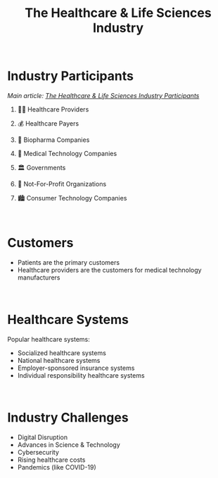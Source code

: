 <h1 align=center> The Healthcare & Life Sciences Industry </h1>

<br>

# Industry Participants

_Main article: 
[The Healthcare & Life Sciences Industry Participants](https://github.com/Karthikeshwar1/blog/blob/main/2022/The%20Healhcare%20and%20Life%20Sciences%20Industry%20Participants.md)_

1. 👩‍⚕️ Healthcare Providers

2. 💰 Healthcare Payers

3. 🧬 Biopharma Companies

4. 🔬 Medical Technology Companies

5. 🏛 Governments

6. 🏢 Not-For-Profit Organizations

7. 🏙 Consumer Technology Companies

<br>

# Customers

* Patients are the primary customers
* Healthcare providers are the customers for medical technology manufacturers

<br>

# Healthcare Systems

Popular healthcare systems:
* Socialized healthcare systems
* National healthcare systems
* Employer-sponsored insurance systems
* Individual responsibility healthcare systems

<br>

# Industry Challenges

* Digital Disruption
* Advances in Science & Technology
* Cybersecurity
* Rising healthcare costs
* Pandemics (like COVID-19)

<br>

